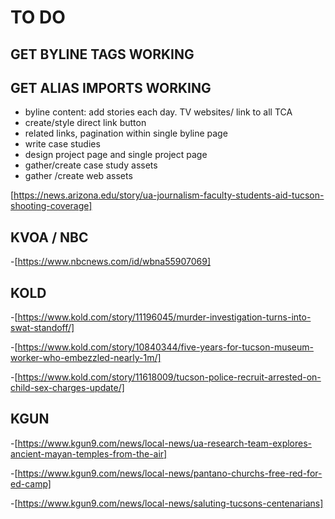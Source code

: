 # TO DO

## GET BYLINE TAGS WORKING

## GET ALIAS IMPORTS WORKING

- byline content: add stories each day.
     TV websites/ link to all TCA
- create/style direct link button
- related links, pagination within single byline page
- write case studies
- design project page and single project page
- gather/create case study assets
- gather /create web assets

[https://news.arizona.edu/story/ua-journalism-faculty-students-aid-tucson-shooting-coverage]

## KVOA / NBC

-[https://www.nbcnews.com/id/wbna55907069]

## KOLD

-[https://www.kold.com/story/11196045/murder-investigation-turns-into-swat-standoff/]

-[https://www.kold.com/story/10840344/five-years-for-tucson-museum-worker-who-embezzled-nearly-1m/]

-[https://www.kold.com/story/11618009/tucson-police-recruit-arrested-on-child-sex-charges-update/]

## KGUN

-[https://www.kgun9.com/news/local-news/ua-research-team-explores-ancient-mayan-temples-from-the-air]

-[https://www.kgun9.com/news/local-news/pantano-churchs-free-red-for-ed-camp]

-[https://www.kgun9.com/news/local-news/saluting-tucsons-centenarians]

